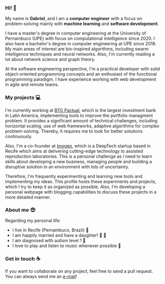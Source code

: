 ### Hi!  :wave:

My name is **Gabriel**, and I am a **computer engineer** with a focus on problem-solving mainly with **machine learning** and **software development**.

I have a master's degree in computer engineering at the University of Pernambuco (UPE) with focus on computational intelligence since 2020. I also have a bachelor's degree in computer engineering at UPE since 2018. My main areas of interest are bio-inspired algorithms, including swarm intelligence techniques and neural networks. Also, I'm currently reading a lot about network science and graph theory.

At the software engineering perspective, I'm a practical developer with solid object-oriented programming concepts and an enthusiast of the functional programming paradigm. I have experience working with web development in agile and remote teams.

### My projects  :computer:

I'm currently working at [BTG Pactual](https://www.btgpactual.com/), which is the largest investment bank in Latin America, implementing tools to improve the portfolio managment problem. It provides a significant amount of technical challenges, including horizontal scaling, use of web frameworks, adaptive algorithms for complex problem-solving. Thereby, it requires me to look for better solutions continuously.

Also, I'm a co-founder at [Imogen](https://www.imogen.com.br/), which is a DeepTech startup based in Recife which aims at delivering cutting-edge technology to assisted reproduction laboratories. This is a personal challenge as I need to learn skills about developing a new business, managing people and building a disruptive solution in an environment with lots of uncertainty.

Therefore, I'm frequently experimenting and learning new tools and implementing my ideas. This profile hosts these experiments and projects, which I try to keep it as organized as possible. Also, I'm developing a personal webpage with blogging capabilities to discuss these projects in a more detailed manner.

### About me  :sunglasses:

Regarding my personal life:

* I live in Recife (Pernambuco, Brazil)  :pushpin:
* I am happily married and have a daughter!  :ring: :baby:
* I am diagnosed with autism level 1 :sunflower:
* I love to play and listen to music whenever possible  :musical_note:

### Get in touch  :coffee:

If you want to collaborate on any project, feel free to send a pull request.
You can always send me an [e-mail](mailto:lima.a.gabriel@icloud.com)!
